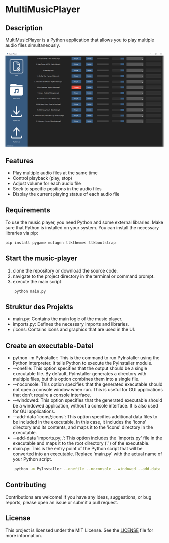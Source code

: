 # MultiMusicPlayer

## Description

MultiMusicPlayer is a Python application that allows you to play multiple audio files simultaneously.

![Overview](./Overview.png)

## Features

- Play multiple audio files at the same time
- Control playback (play, stop)
- Adjust volume for each audio file
- Seek to specific positions in the audio files
- Display the current playing status of each audio file

## Requirements

To use the music player, you need Python and some external libraries. Make sure that Python is installed on your system. You can install the necessary libraries via pip:

```bash
pip install pygame mutagen ttkthemes ttkbootstrap
```

## Start the music-player

1. clone the repository or download the source code.
2. navigate to the project directory in the terminal or command prompt.
3. execute the main script

```bash
    python main.py
```

## Struktur des Projekts

- main.py: Contains the main logic of the music player.
- imports.py: Defines the necessary imports and libraries.
- /icons: Contains icons and graphics that are used in the UI.

## Create an executable-Datei

- python -m PyInstaller: This is the command to run PyInstaller using the Python interpreter. It tells Python to execute the PyInstaller module.
- --onefile: This option specifies that the output should be a single executable file. By default, PyInstaller generates a directory with multiple files, but this option combines them into a single file.
- --noconsole: This option specifies that the generated executable should not open a console window when run. This is useful for GUI applications that don't require a console interface.
- --windowed: This option specifies that the generated executable should be a windowed application, without a console interface. It is also used for GUI applications.
- --add-data 'icons/;icons': This option specifies additional data files to be included in the executable. In this case, it includes the 'icons' directory and its contents, and maps it to the 'icons' directory in the executable.
- --add-data 'imports.py;.': This option includes the 'imports.py' file in the executable and maps it to the root directory ('.') of the executable.
- main.py: This is the entry point of the Python script that will be converted into an executable. Replace 'main.py' with the actual name of your Python script.

```bash
    python -m PyInstaller --onefile --noconsole --windowed --add-data 'icons/;icons' --add-data 'imports.py;.' main.py
```

## Contributing

Contributions are welcome! If you have any ideas, suggestions, or bug reports, please open an issue or submit a pull request.

## License

This project is licensed under the MIT License. See the [LICENSE](LICENSE) file for more information.